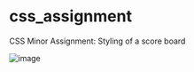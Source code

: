# css_assignment
CSS Minor Assignment: Styling of a score board


![image](https://github.com/user-attachments/assets/bfcf16c4-d25d-498e-88b8-540d8ff0db26)
